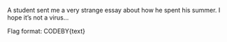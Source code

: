 A student sent me a very strange essay about how he spent his summer.
I hope it’s not a virus...

Flag format: CODEBY{text}
